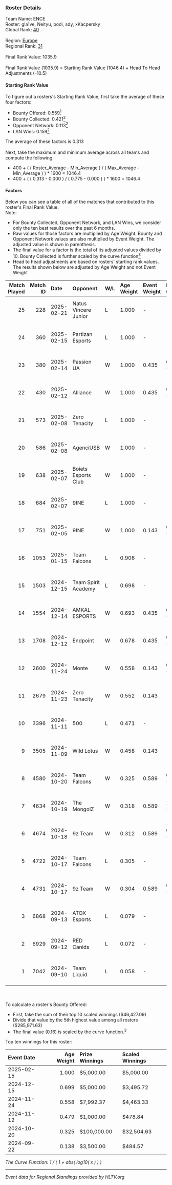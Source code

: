 ### Roster Details<br />
Team Name: ENCE<br />
Roster: gla1ve, Neityu, podi, sdy, xKacpersky<br />
Global Rank: [40](../../standings_global_2025_02_28.md)<br />
<br />
Region: [Europe]( ../../standings_europe_2025_02_28.md)<br />
Regional Rank: [31]( ../../standings_europe_2025_02_28.md)<br />
<br />
Final Rank Value:  1035.9<br />
<br />
Final Rank Value (1035.9) = Starting Rank Value (1046.4) + Head To Head Adjustments (-10.5)<br />

#### Starting Rank Value<br />
To figure out a rosters's Starting Rank Value, first take the average of these four factors:<br />
- Bounty Offered: 0.559[<sup>1</sup>](#table2)
- Bounty Collected: 0.421[<sup>2</sup>](#table1)
- Opponent Network: 0.113[<sup>2</sup>](#table1)
- LAN Wins: 0.159[<sup>2</sup>](#table1)

The average of these factors is 0.313<br />
<br />
Next, take the maximum and minimum average across all teams and compute the following:<br />
- 400 + ( ( Roster_Average - Min_Average ) / ( Max_Average - Min_Average ) ) * 1600 = 1046.4
- 400 + ( ( 0.313 - 0.000 ) / ( 0.775 - 0.000 ) ) * 1600 = 1046.4


#### Factors<br />
Below you can see a table of all of the matches that contributed to this roster's Final Rank Value.<br />
Note:<br />

- For Bounty Collected, Opponent Network, and LAN Wins, we consider only the ten best results over the past 6 months.
- Raw values for those factors are multiplied by Age Weight. Bounty and Opponent Network values are also multiplied by Event Weight. The adjusted value is shown in parenthesis.
- The final value for a factor is the total of its adjusted values divided by 10. Bounty Collected is further scaled by the curve function[<sup>3</sup>](#curveFunction)
- Head to head adjustments are based on rosters' starting rank values. The results shown below are adjusted by Age Weight and not Event Weight
<span id="table1"></span><br />


| Match Played | Match ID | Date       | Opponent             | W/L | Age Weight | Event Weight | Bounty Collected | Opponent Network | LAN Wins  | H2H Adj. | Roster                                |
| -: | -: | :- | :- | :- | :- | :- | :- | :- | :- | -: | :- |
|           25 |      228 | 2025-02-21 | Natus Vincere Junior | L   | 1.000      | -            | -                | -                | -         |   -17.20 | gla1ve, Neityu, podi, sdy, xKacpersky |
|           24 |      360 | 2025-02-15 | Partizan Esports     | L   | 1.000      | -            | -                | -                | -         |   -13.27 | gla1ve, Neityu, podi, sdy, xKacpersky |
|           23 |      380 | 2025-02-14 | Passion UA           | W   | 1.000      | 0.435        | 0.029 (0.013)    | 0.544 (0.237)    | 0 (0.000) |    14.25 | gla1ve, Neityu, podi, sdy, xKacpersky |
|           22 |      430 | 2025-02-12 | Alliance             | W   | 1.000      | 0.435        | 0.018 (0.008)    | 0.515 (0.224)    | 0 (0.000) |    10.05 | gla1ve, Neityu, podi, sdy, xKacpersky |
|           21 |      573 | 2025-02-08 | Zero Tenacity        | L   | 1.000      | -            | -                | -                | -         |   -21.44 | gla1ve, Neityu, podi, sdy, xKacpersky |
|           20 |      586 | 2025-02-08 | AgenciUSB            | W   | 1.000      | -            | -                | -                | 0 (0.000) |     1.40 | gla1ve, Neityu, podi, sdy, xKacpersky |
|           19 |      638 | 2025-02-07 | Boiets Esports Club  | W   | 1.000      | -            | -                | -                | 0 (0.000) |     0.75 | gla1ve, Neityu, podi, sdy, xKacpersky |
|           18 |      684 | 2025-02-07 | 9INE                 | L   | 1.000      | -            | -                | -                | -         |   -19.09 | gla1ve, Neityu, podi, sdy, xKacpersky |
|           17 |      751 | 2025-02-05 | 9INE                 | W   | 1.000      | 0.143        | 0.044 (0.006)    | 0.747 (0.107)    | 0 (0.000) |    11.21 | gla1ve, Neityu, podi, sdy, xKacpersky |
|           16 |     1053 | 2025-01-15 | Team Falcons         | L   | 0.906      | -            | -                | -                | -         |    -0.29 | gla1ve, Neityu, podi, sdy, xKacpersky |
|           15 |     1503 | 2024-12-15 | Team Spirit Academy  | L   | 0.698      | -            | -                | -                | -         |   -11.62 | gla1ve, Neityu, podi, sdy, xKacpersky |
|           14 |     1554 | 2024-12-14 | AMKAL ESPORTS        | W   | 0.693      | 0.435        | 0.020 (0.006)    | 0.413 (0.124)    | 0 (0.000) |     5.15 | gla1ve, Neityu, podi, sdy, xKacpersky |
|           13 |     1708 | 2024-12-12 | Endpoint             | W   | 0.678      | 0.435        | 0.010 (0.003)    | 0.417 (0.123)    | -         |     3.24 | gla1ve, Neityu, podi, sdy, xKacpersky |
|           12 |     2600 | 2024-11-24 | Monte                | W   | 0.558      | 0.143        | 0.035 (0.003)    | 0.263 (0.021)    | -         |     5.55 | gla1ve, Neityu, podi, sdy, xKacpersky |
|           11 |     2679 | 2024-11-23 | Zero Tenacity        | W   | 0.552      | 0.143        | -                | 0.842 (0.066)    | -         |     5.06 | gla1ve, Neityu, podi, sdy, xKacpersky |
|           10 |     3396 | 2024-11-11 | 500                  | L   | 0.471      | -            | -                | -                | -         |    -7.21 | gla1ve, Neityu, podi, sdy, xKacpersky |
|            9 |     3505 | 2024-11-09 | Wild Lotus           | W   | 0.458      | 0.143        | -                | 0.379 (0.025)    | -         |     2.82 | gla1ve, Neityu, podi, sdy, xKacpersky |
|            8 |     4580 | 2024-10-20 | Team Falcons         | W   | 0.325      | 0.589        | 0.987 (0.189)    | 0.594 (0.114)    | 1 (0.325) |    10.15 | gla1ve, Neityu, podi, sdy, xKacpersky |
|            7 |     4634 | 2024-10-19 | The MongolZ          | W   | 0.318      | 0.589        | 1.000 (0.187)    | 0.489 (0.092)    | 1 (0.318) |     9.91 | gla1ve, Neityu, podi, sdy, xKacpersky |
|            6 |     4674 | 2024-10-18 | 9z Team              | W   | 0.312      | 0.589        | 0.019 (0.003)    | -                | 1 (0.312) |     1.57 | gla1ve, Neityu, podi, sdy, xKacpersky |
|            5 |     4722 | 2024-10-17 | Team Falcons         | L   | 0.305      | -            | -                | -                | -         |    -0.07 | gla1ve, Neityu, podi, sdy, xKacpersky |
|            4 |     4731 | 2024-10-17 | 9z Team              | W   | 0.304      | 0.589        | 0.019 (0.003)    | -                | 1 (0.304) |     1.51 | gla1ve, Neityu, podi, sdy, xKacpersky |
|            3 |     6868 | 2024-09-13 | ATOX Esports         | L   | 0.079      | -            | -                | -                | -         |    -0.69 | gla1ve, Goofy, Kylar, podi, sdy       |
|            2 |     6929 | 2024-09-12 | RED Canids           | L   | 0.072      | -            | -                | -                | -         |    -1.76 | gla1ve, Goofy, Kylar, podi, sdy       |
|            1 |     7042 | 2024-09-10 | Team Liquid          | L   | 0.058      | -            | -                | -                | -         |    -0.45 | gla1ve, Goofy, Kylar, podi, sdy       |

<br />
<span id="table2"></span><br />
To calculate a roster's Bounty Offered:<br />

- First, take the sum of their top 10 scaled winnings ($46,427.09)
- Divide that value by the 5th highest value among all rosters ($285,971.63)
- The final value (0.16) is scaled by the curve function.[<sup>3</sup>](#curveFunction)

Top ten winnings for this roster:<br />

| Event Date | Age Weight | Prize Winnings | Scaled Winnings |
| :- | -: | :- | :- |
| 2025-02-15 |      1.000 | $5,000.00      | $5,000.00       |
| 2024-12-15 |      0.699 | $5,000.00      | $3,495.72       |
| 2024-11-24 |      0.558 | $7,992.37      | $4,463.33       |
| 2024-11-12 |      0.479 | $1,000.00      | $478.84         |
| 2024-10-20 |      0.325 | $100,000.00    | $32,504.63      |
| 2024-09-22 |      0.138 | $3,500.00      | $484.57         |


<span id="curveFunction"></span>_The Curve Function: 1 / ( 1 + abs( log10( x ) ) )_<br />

---
_Event data for Regional Standings provided by HLTV.org_<br />
